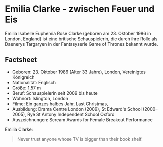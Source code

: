 # Emilia Clarke - zwischen Feuer und Eis

Emilia Isabelle Euphemia Rose Clarke (geboren am 23. Oktober 1986 in London, England) ist eine britische Schauspielerin, die durch ihre Rolle als Daenerys Targaryen in der Fantasyserie Game of Thrones bekannt wurde.

## Factsheet

* Geboren: 23. Oktober 1986 (Alter 33 Jahre), London, Vereinigtes Königreich
* Nationalität: Englisch
* Größe: 1,57 m
* Beruf: Schauspielerin seit 2009 bis heute
* Wohnort: Islington, London
* Filme: Ein ganzes halbes Jahr, Last Christmas, 
* Ausbildung: Drama Centre London (2009), St Edward's School (2000–2005), Rye St Antony Independent School Oxford
* Auszeichnungen: Scream Awards for Female Breakout Performance

Emilia Clarke:
> Never trust anyone whose TV is bigger than their book shelf.